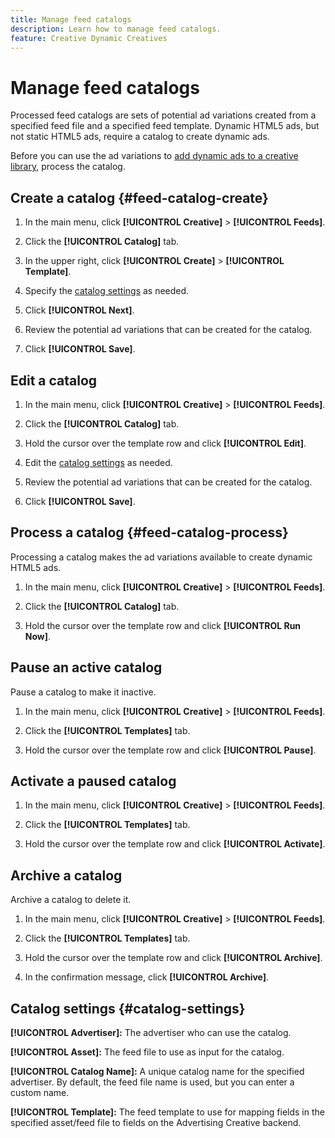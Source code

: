 ```yaml
---
title: Manage feed catalogs
description: Learn how to manage feed catalogs.
feature: Creative Dynamic Creatives
---
```

# Manage feed catalogs

Processed feed catalogs are sets of potential ad variations created from a specified feed file and a specified feed template. Dynamic HTML5 ads, but not static HTML5 ads, require a catalog to create dynamic ads.

Before you can use the ad variations to [add dynamic ads to a creative library](/help/creative/creative-libraries/creative-add-dynamic.md), process the catalog.

## Create a catalog {#feed-catalog-create}

1. In the main menu, click **[!UICONTROL Creative]** > **[!UICONTROL Feeds]**.

1. Click the **[!UICONTROL Catalog]** tab.

1. In the upper right, click  **[!UICONTROL Create]** >  **[!UICONTROL Template]**.

1. Specify the [catalog settings](#catalog-settings) as needed.

1. Click **[!UICONTROL Next]**.

1. Review the potential ad variations that can be created for the catalog.

1. Click **[!UICONTROL Save]**.

## Edit a catalog

1. In the main menu, click **[!UICONTROL Creative]** > **[!UICONTROL Feeds]**.

1. Click the **[!UICONTROL Catalog]** tab.

1. Hold the cursor over the template row and click **[!UICONTROL Edit]**.

1. Edit the [catalog settings](#catalog-settings) as needed.

1. Review the potential ad variations that can be created for the catalog.

1. Click **[!UICONTROL Save]**.

## Process a catalog {#feed-catalog-process}

Processing a catalog makes the ad variations available to create dynamic HTML5 ads.

1. In the main menu, click **[!UICONTROL Creative]** > **[!UICONTROL Feeds]**.

1. Click the **[!UICONTROL Catalog]** tab.

1. Hold the cursor over the template row and click **[!UICONTROL Run Now]**.

## Pause an active catalog

Pause a catalog to make it inactive.<!-- Can you Activate it again? -->

1. In the main menu, click **[!UICONTROL Creative]** > **[!UICONTROL Feeds]**.

1. Click the **[!UICONTROL Templates]** tab.

1. Hold the cursor over the template row and click **[!UICONTROL Pause]**.

<!-- Verify if this is available:  1. In the confirmation message, click **[!UICONTROL Pause]**. -->

## Activate a paused catalog

<!-- Verify if this is available. -->

1. In the main menu, click **[!UICONTROL Creative]** > **[!UICONTROL Feeds]**.

1. Click the **[!UICONTROL Templates]** tab.

1. Hold the cursor over the template row and click **[!UICONTROL Activate]**.

## Archive a catalog

Archive a catalog to delete it.

1. In the main menu, click **[!UICONTROL Creative]** > **[!UICONTROL Feeds]**.

1. Click the **[!UICONTROL Templates]** tab.

1. Hold the cursor over the template row and click **[!UICONTROL Archive]**.

1. In the confirmation message, click **[!UICONTROL Archive]**.

## Catalog settings {#catalog-settings}

**[!UICONTROL Advertiser]:** The advertiser who can use the catalog.

**[!UICONTROL Asset]:** The feed file to use as input for the catalog.

**[!UICONTROL Catalog Name]:** A unique catalog name for the specified advertiser. By default, the feed file name is used, but you can enter a custom name.

**[!UICONTROL Template]:** The feed template to use for mapping fields in the specified asset/feed file to fields on the Advertising Creative backend.
